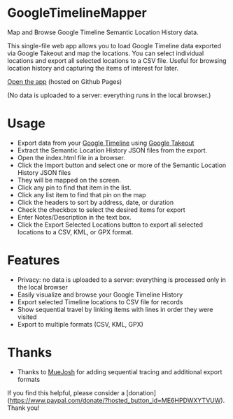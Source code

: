 # GoogleTimelineMapper
Map and Browse Google Timeline Semantic Location History data.

This single-file web app allows you to load Google Timeline data exported via Google Takeout and map the locations.  You can select individual locations and export all selected locations to a CSV file.
Useful for browsing location history and capturing the items of interest for later.

[Open the app](https://ryangriggs.github.io/GoogleTimelineMapper/index.html) (hosted on Github Pages)

(No data is uploaded to a server: everything runs in the local browser.)

# Usage
 - Export data from your [Google Timeline](https://timeline.google.com) using [Google Takeout](https://takeout.google.com)
 - Extract the Semantic Location History JSON files from the export.
 - Open the index.html file in a browser.
 - Click the Import button and select one or more of the Semantic Location History JSON files
 - They will be mapped on the screen.
 - Click any pin to find that item in the list.
 - Click any list item to find that pin on the map
 - Click the headers to sort by address, date, or duration
 - Check the checkbox to select the desired items for export
 - Enter Notes/Description in the text box.
 - Click the Export Selected Locations button to export all selected locations to a CSV, KML, or GPX format.

# Features
 - Privacy: no data is uploaded to a server: everything is processed only in the local browser
 - Easily visualize and browse your Google Timeline History
 - Export selected Timeline locations to CSV file for records
 - Show sequential travel by linking items with lines in order they were visited
 - Export to multiple formats (CSV, KML, GPX)

# Thanks
 - Thanks to [MueJosh](https://github.com/MueJosh) for adding sequential tracing and additional export formats

If you find this helpful, please consider a [donation] (https://www.paypal.com/donate/?hosted_button_id=ME6HPDWXYTVUW).  Thank you!
